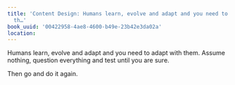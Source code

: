 ```yaml
---
title: 'Content Design: Humans learn, evolve and adapt and you need to adapt with
  th…'
book_uuid: '00422958-4ae8-4600-b49e-23b42e3da02a'
location: 
---
```


Humans learn, evolve and adapt and you need to adapt with them. Assume
nothing, question everything and test until you are sure.

Then go and do it again.